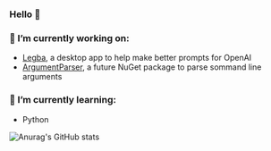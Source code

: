 ### Hello 👋

### 🔭 I’m currently working on:
- [Legba](https://github.com/LillySoftwareConsulting/Legba), a desktop app to help make better prompts for OpenAI
- [ArgumentParser](https://github.com/ScottLilly/ArgumentParser), a future NuGet package to parse sommand line arguments

### 🌱 I’m currently learning:
- Python

![Anurag's GitHub stats](https://github-readme-stats.vercel.app/api?username=ScottLilly&show_icons=true&theme=prussian)
